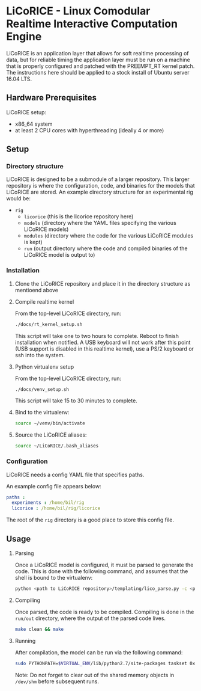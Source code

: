 # LiCoRICE - Linux Comodular Realtime Interactive Computation Engine

LiCoRICE is an application layer that allows for soft realtime processing of data, but for reliable timing the application layer must be run on a machine that is properly configured and patched with the PREEMPT\_RT kernel patch.
The instructions here should be applied to a stock install of Ubuntu server 16.04 LTS.

## Hardware Prerequisites

LiCoRICE setup:
* x86\_64 system
* at least 2 CPU cores with hyperthreading (ideally 4 or more)

## Setup

### Directory structure

LiCoRICE is designed to be a submodule of a larger repository.
This larger repository is where the configuration, code, and binaries for the models that LiCoRICE are stored.
An example directory structure for an experimental rig would be:

* `rig`
  * `licorice` (this is the licorice repository here)
  * `models` (directory where the YAML files specifying the various LiCoRICE models)
  * `modules` (directory where the code for the various LiCoRICE modules is kept)
  * `run` (output directory where the code and compiled binaries of the LiCoRICE model is output to)

### Installation 

1. Clone the LiCoRICE repository and place it in the directory structure as mentioend above

2. Compile realtime kernel

    From the top-level LiCoRICE directory, run:

    ```bash
    ./docs/rt_kernel_setup.sh
    ```

    This script will take one to two hours to complete.
    Reboot to finish installation when notified.
    A USB keyboard will not work after this point (USB support is disabled in this realtime kernel), use a PS/2 keyboard or ssh into the system.

3. Python virtualenv setup

    From the top-level LiCoRICE directory, run:


    ```bash
    ./docs/venv_setup.sh
    ```

    This script will take 15 to 30 minutes to complete.

4. Bind to the virtualenv:

    ```bash
    source ~/venv/bin/activate
    ```

5. Source the LiCoRICE aliases:

    ```bash
    source ~/LiCoRICE/.bash_aliases
    ```

### Configuration

LiCoRICE needs a config YAML file that specifies paths.

An example config file appears below:
```yaml
paths :
  experiments : /home/bil/rig
  licorice : /home/bil/rig/licorice
```

The root of the `rig` directory is a good place to store this config file.

## Usage

1. Parsing

    Once a LiCoRICE model is configured, it must be parsed to generate the code.
    This is done with the following command, and assumes that the shell is bound to the virtualenv:

    ```bash
    python <path to LiCoRICE repository>/templating/lico_parse.py -c <path to LiCoRICE config file> -m <path to YAML model file to parse>
    ```

2. Compiling

    Once parsed, the code is ready to be compiled.
    Compiling is done in the `run/out` directory, where the output of the parsed code lives.

    ```bash
    make clean && make
    ```
3. Running

    After compilation, the model can be run via the following command:
    ```bash
    sudo PYTHONPATH=$VIRTUAL_ENV/lib/python2.7/site-packages taskset 0x1 nice -20 ./timer
    ```

    Note: Do not forget to clear out of the shared memory objects in `/dev/shm` before subsequent runs.
